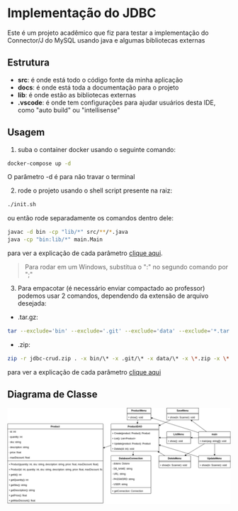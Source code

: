 # Implementação do JDBC

Este é um projeto acadêmico que fiz para testar a implementação do Connector/J do MySQL usando java e algumas bibliotecas externas

## Estrutura

- **src**: é onde está todo o código fonte da minha aplicação
- **docs**: é onde está toda a documentação para o projeto
- **lib**: é onde estão as bibliotecas externas
- **.vscode**: é onde tem configurações para ajudar usuários desta IDE, como "auto build" ou "intellisense"

## Usagem
1. suba o container docker usando o seguinte comando:

```bash
docker-compose up -d
```

O parâmetro -d é para não travar o terminal

2. rode o projeto usando o shell script presente na raiz:

```bash
./init.sh
```

ou então rode separadamente os comandos dentro dele:

```bash
javac -d bin -cp "lib/*" src/**/*.java
java -cp "bin:lib/*" main.Main
```

para ver a explicação de cada parâmetro [clique aqui](/docs/ComandoInit.md).

> Para rodar em um Windows, substitua o ":" no segundo comando por ";"

3. Para empacotar (é necessário enviar compactado ao professor) podemos usar 2 comandos, dependendo da extensão de arquivo desejada:

- .tar.gz:

```bash
tar --exclude='bin' --exclude='.git' --exclude='data' --exclude='*.tar.gz' --exclude='*.zip' -czf jdbc-crud.tar.gz .
```

- .zip:
```bash
zip -r jdbc-crud.zip . -x bin/\* -x .git/\* -x data/\* -x \*.zip -x \*.tar.gz
```

para ver a explicação de cada parâmetro [clique aqui](/docs/ComandoEmpacotar.md)

## Diagrama de Classe

![Diagrama de classe](/docs/uml.drawio.png)